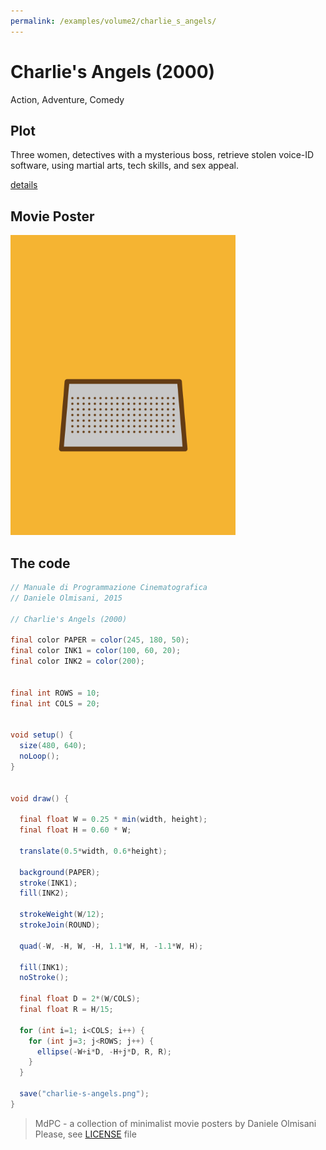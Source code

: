 ```yaml
---
permalink: /examples/volume2/charlie_s_angels/
---
```

# Charlie's Angels (2000)

Action, Adventure, Comedy

## Plot
Three women, detectives with a mysterious boss, retrieve stolen voice-ID software, using martial arts, tech skills, and sex appeal.

[details](https://www.imdb.com/title/tt0160127/)

## Movie Poster
<img src="charlie-s-angels.png"  width="360px" title="Charlie's Angels">


## The code
```java
// Manuale di Programmazione Cinematografica
// Daniele Olmisani, 2015

// Charlie's Angels (2000)

final color PAPER = color(245, 180, 50);
final color INK1 = color(100, 60, 20);
final color INK2 = color(200);


final int ROWS = 10;
final int COLS = 20;

 
void setup() {
  size(480, 640);
  noLoop();
}


void draw() {
  
  final float W = 0.25 * min(width, height);
  final float H = 0.60 * W;
  
  translate(0.5*width, 0.6*height);
  
  background(PAPER);
  stroke(INK1);
  fill(INK2);
  
  strokeWeight(W/12);
  strokeJoin(ROUND);
  
  quad(-W, -H, W, -H, 1.1*W, H, -1.1*W, H);
  
  fill(INK1);
  noStroke();
  
  final float D = 2*(W/COLS);
  final float R = H/15; 
  
  for (int i=1; i<COLS; i++) {
    for (int j=3; j<ROWS; j++) {
      ellipse(-W+i*D, -H+j*D, R, R);
    }
  }
  
  save("charlie-s-angels.png");
}

```

> MdPC - a collection of minimalist movie posters
> by Daniele Olmisani
> Please, see [LICENSE](../../../LICENSE) file
